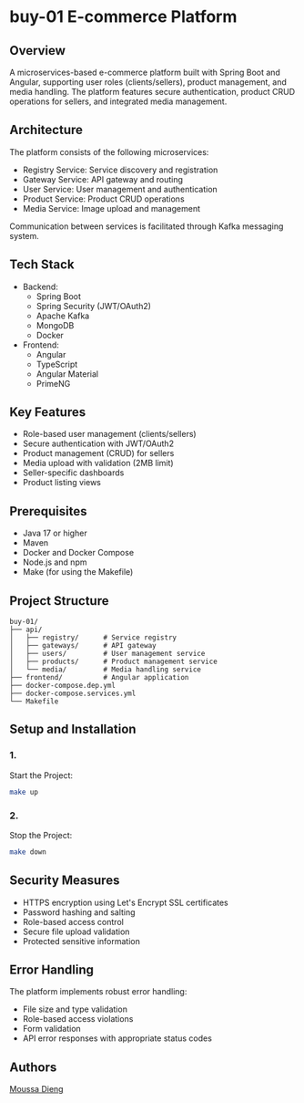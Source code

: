 # buy-01 E-commerce Platform

## Overview
A microservices-based e-commerce platform built with Spring Boot and Angular, supporting user roles (clients/sellers), product management, and media handling. The platform features secure authentication, product CRUD operations for sellers, and integrated media management.

## Architecture
The platform consists of the following microservices:
- Registry Service: Service discovery and registration
- Gateway Service: API gateway and routing
- User Service: User management and authentication
- Product Service: Product CRUD operations
- Media Service: Image upload and management

Communication between services is facilitated through Kafka messaging system.

## Tech Stack
- Backend:
    - Spring Boot
    - Spring Security (JWT/OAuth2)
    - Apache Kafka
    - MongoDB
    - Docker
- Frontend:
    - Angular
    - TypeScript
    - Angular Material
    - PrimeNG

## Key Features
- Role-based user management (clients/sellers)
- Secure authentication with JWT/OAuth2
- Product management (CRUD) for sellers
- Media upload with validation (2MB limit)
- Seller-specific dashboards
- Product listing views

## Prerequisites
- Java 17 or higher
- Maven
- Docker and Docker Compose
- Node.js and npm
- Make (for using the Makefile)

## Project Structure
```
buy-01/
├── api/
│   ├── registry/      # Service registry
│   ├── gateways/      # API gateway
│   ├── users/         # User management service
│   ├── products/      # Product management service
│   └── media/         # Media handling service
├── frontend/          # Angular application
├── docker-compose.dep.yml
├── docker-compose.services.yml
└── Makefile
```

## Setup and Installation

### 1. 
Start the Project:
```bash
make up
```

### 2. 
Stop the Project:
```bash
make down
```

## Security Measures
- HTTPS encryption using Let's Encrypt SSL certificates
- Password hashing and salting
- Role-based access control
- Secure file upload validation
- Protected sensitive information

## Error Handling
The platform implements robust error handling:
- File size and type validation
- Role-based access violations
- Form validation
- API error responses with appropriate status codes


## Authors
[Moussa Dieng](https://www.linkedin.com/in/moussa-dieng/)
